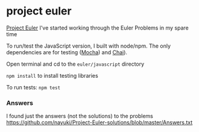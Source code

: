 # project euler
[Project Euler](https://projecteuler.net/)
I've started working through the Euler Problems in my spare time

To run/test the JavaScript version, I built with node/npm.  The only dependencies are for testing ([Mocha](https://mochajs.org)) and [Chai](https://chaijs.com)).

Open terminal and cd to the `euler/javascript` directory

`npm install` to install testing libraries

To run tests:
`npm test`

### Answers
I found just the answers (not the solutions) to the problems
https://github.com/nayuki/Project-Euler-solutions/blob/master/Answers.txt
